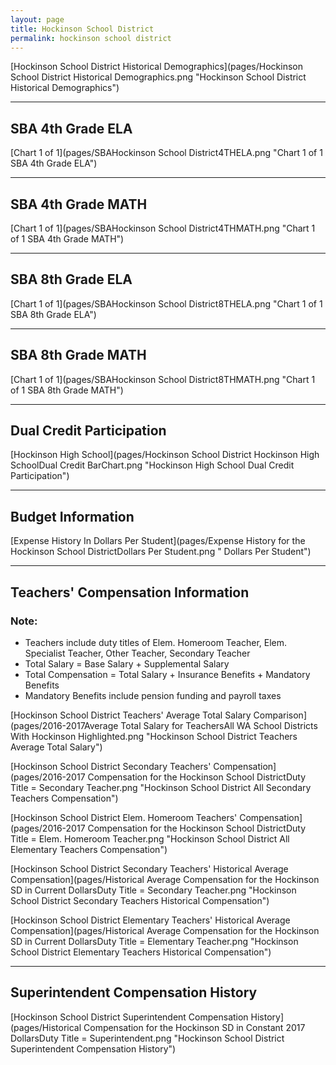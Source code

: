 ```yaml
---
layout: page
title: Hockinson School District
permalink: hockinson school district
---
```



[Hockinson School District Historical Demographics](pages/Hockinson School District Historical Demographics.png "Hockinson School District Historical Demographics")

___

## SBA 4th Grade ELA

[Chart 1 of 1](pages/SBAHockinson School District4THELA.png "Chart 1 of 1 SBA 4th Grade ELA")


___

## SBA 4th Grade MATH

[Chart 1 of 1](pages/SBAHockinson School District4THMATH.png "Chart 1 of 1 SBA 4th Grade MATH")


___

## SBA 8th Grade ELA

[Chart 1 of 1](pages/SBAHockinson School District8THELA.png "Chart 1 of 1 SBA 8th Grade ELA")


___

## SBA 8th Grade MATH

[Chart 1 of 1](pages/SBAHockinson School District8THMATH.png "Chart 1 of 1 SBA 8th Grade MATH")


___

## Dual Credit Participation

[Hockinson High School](pages/Hockinson School District Hockinson High SchoolDual Credit BarChart.png "Hockinson High School Dual Credit Participation")


___

## Budget Information

[Expense History In Dollars Per Student](pages/Expense History for the Hockinson School DistrictDollars Per Student.png " Dollars Per Student")


___

## Teachers' Compensation Information
### Note:
- Teachers include duty titles of Elem. Homeroom Teacher, Elem. Specialist Teacher, Other Teacher, Secondary Teacher
- Total Salary = Base Salary + Supplemental Salary
- Total Compensation = Total Salary + Insurance Benefits + Mandatory Benefits
- Mandatory Benefits include pension funding and payroll taxes

[Hockinson School District Teachers' Average Total Salary Comparison](pages/2016-2017Average Total Salary for TeachersAll WA School Districts With Hockinson Highlighted.png "Hockinson School District Teachers Average Total Salary")

[Hockinson School District Secondary Teachers' Compensation](pages/2016-2017 Compensation for the Hockinson School DistrictDuty Title = Secondary Teacher.png "Hockinson School District All Secondary Teachers Compensation")

[Hockinson School District Elem. Homeroom Teachers' Compensation](pages/2016-2017 Compensation for the Hockinson School DistrictDuty Title = Elem. Homeroom Teacher.png "Hockinson School District All Elementary Teachers Compensation")

[Hockinson School District Secondary Teachers' Historical Average Compensation](pages/Historical Average Compensation for the Hockinson SD in Current DollarsDuty Title = Secondary Teacher.png "Hockinson School District Secondary Teachers Historical Compensation")

[Hockinson School District Elementary Teachers' Historical Average Compensation](pages/Historical Average Compensation for the Hockinson SD in Current DollarsDuty Title = Elementary Teacher.png "Hockinson School District Elementary Teachers Historical Compensation")


___

## Superintendent Compensation History

[Hockinson School District Superintendent Compensation History](pages/Historical Compensation for the Hockinson SD in Constant 2017 DollarsDuty Title = Superintendent.png "Hockinson School District Superintendent Compensation History")

